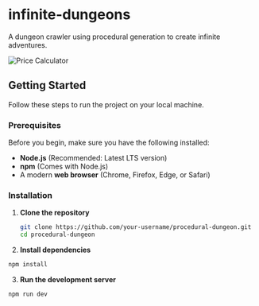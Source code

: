 # infinite-dungeons
 A dungeon crawler using procedural generation to create infinite adventures. 

![Price Calculator](images/player_view.png)

## Getting Started

Follow these steps to run the project on your local machine.

### Prerequisites

Before you begin, make sure you have the following installed:  

- **Node.js** (Recommended: Latest LTS version)  
- **npm** (Comes with Node.js)  
- A modern **web browser** (Chrome, Firefox, Edge, or Safari)

### Installation

1. **Clone the repository**  
   ```sh
   git clone https://github.com/your-username/procedural-dungeon.git
   cd procedural-dungeon
   ```

2. **Install dependencies**
  ```sh
  npm install
  ```

3. **Run the development server**
 ```sh
 npm run dev
 ```
